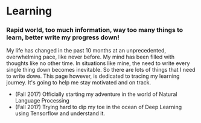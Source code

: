 # Learning
### Rapid world, too much information, way too many things to learn, better write my progress down!

My life has changed in the past 10 months at an unprecedented, overwhelming pace, like never before. My mind has been filled with thoughts like no other time. In situations like mine, the need to write every single thing down becomes inevitable. So there are lots of things that I need to write dowe. This page however, is dedicated to tracing my learning journey. It's going to help me stay motivated and on track.

- (Fall 2017) Officially starting my adventure in the world of Natural Language Processing
- (Fall 2017) Trying hard to dip my toe in the ocean of Deep Learning using Tensorflow and understand it.

